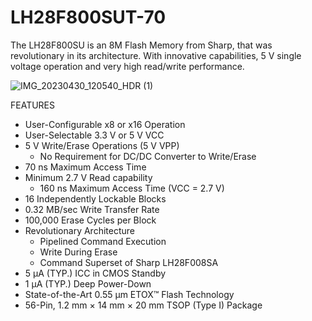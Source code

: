 # LH28F800SUT-70


The LH28F800SU is an 8M Flash Memory from Sharp, that was revolutionary in its architecture.
With innovative capabilities, 5 V single voltage operation and very high read/write performance.

![IMG_20230430_120540_HDR (1)](https://github.com/hsiboy/Roland_SP-808_Reverse_Engineering/assets/240431/b48ab246-30e8-4125-8a25-46b938f2b39d)


FEATURES
* User-Configurable x8 or x16 Operation
* User-Selectable 3.3 V or 5 V VCC
* 5 V Write/Erase Operations (5 V VPP)
  * No Requirement for DC/DC Converter to Write/Erase
* 70 ns Maximum Access Time
* Minimum 2.7 V Read capability
  * 160 ns Maximum Access Time (VCC = 2.7 V)
* 16 Independently Lockable Blocks
* 0.32 MB/sec Write Transfer Rate
* 100,000 Erase Cycles per Block
* Revolutionary Architecture
  * Pipelined Command Execution
  * Write During Erase
  * Command Superset of Sharp LH28F008SA
* 5 µA (TYP.) ICC in CMOS Standby
* 1 µA (TYP.) Deep Power-Down
* State-of-the-Art 0.55 µm ETOX™ Flash Technology
* 56-Pin, 1.2 mm × 14 mm × 20 mm TSOP (Type I) Package
